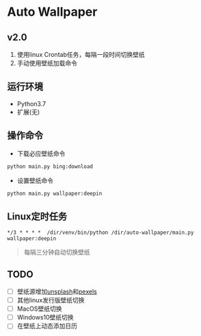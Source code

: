# Auto Wallpaper

## v2.0

1. 使用linux Crontab任务，每隔一段时间切换壁纸
2. 手动使用壁纸加载命令

## 运行环境
- Python3.7
- 扩展(无)

## 操作命令
- 下载必应壁纸命令
```bash
python main.py bing:download
```

- 设置壁纸命令
```bash
python main.py wallpaper:deepin
```

## Linux定时任务
```text
*/3 * * * *  /dir/venv/bin/python /dir/auto-wallpaper/main.py wallpaper:deepin
```
> 每隔三分钟自动切换壁纸

## TODO

- [ ] 壁纸源增加[unsplash](https://unsplash.com/)和[pexels](https://www.pexels.com/)
- [ ] 其他linux发行版壁纸切换
- [ ] MacOS壁纸切换
- [ ] Windows10壁纸切换
- [ ] 在壁纸上动态添加日历